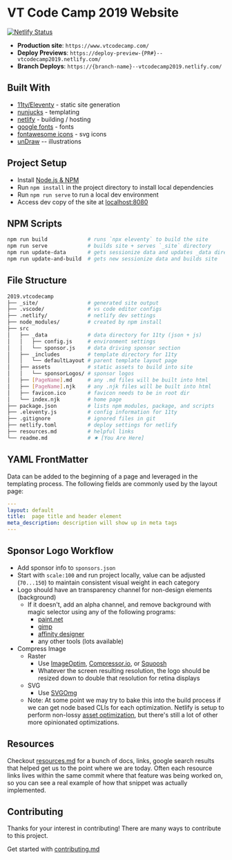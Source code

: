 # VT Code Camp 2019 Website

[![Netlify Status](https://api.netlify.com/api/v1/badges/ef1b18a7-e5fd-4cb6-aa6e-f37a9a87369b/deploy-status)](https://app.netlify.com/sites/vtcodecamp2019/deploys)

* **Production site**: `https://www.vtcodecamp.com/`
* **Deploy Previews**: `https://deploy-preview-{PR#}--vtcodecamp2019.netlify.com/`
* **Branch Deploys**: `https://{branch-name}--vtcodecamp2019.netlify.com/`

## Built With

* [11ty/Eleventy](https://www.11ty.io) - static site generation
* [nunjucks](https://mozilla.github.io/nunjucks/) - templating
* [netlify](https://app.netlify.com/) - building / hosting
* [google fonts](https://fonts.google.com/?category=Monospace&selection.family=Inconsolata|PT+Sans|Ubuntu+Mono) - fonts
* [fontawesome icons](https://fontawesome.com/icons) - svg icons
* [unDraw](https://undraw.co/illustrations) -- illustrations

## Project Setup

* Install [Node.js & NPM](https://nodejs.org/en/download/)
* Run `npm install` in the project directory to install local dependencies
* Run `npm run serve` to run a local dev environment
* Access dev copy of the site at [localhost:8080](http://localhost:8080)

## NPM Scripts

```bash
npm run build             # runs `npx eleventy` to build the site
npm run serve             # builds site + serves `_site` directory
npm run update-data       # gets sessionize data and updates _data directory
npm run update-and-build  # gets new sessionize data and builds site
```

## File Structure

```bash
2019.vtcodecamp
├── _site/                # generated site output
├── .vscode/              # vs code editor configs
├── .netlify/             # netlify dev settings
├── node_modules/         # created by npm install
├── src
│   ├── _data             # data directory for 11ty (json + js)
│   │   ├── config.js     # environment settings
│   │   └── sponsor.js    # data driving sponsor section
│   ├── _includes         # template directory for 11ty
│   │   └── defaultLayout # parent template layout page
│   ├── assets            # static assets to build into site
│   │   └── sponsorLogos/ # sponsor logos
│   ├── [PageName].md     # any .md files will be built into html
│   ├── [PageName].njk    # any .njk files will be built into html
│   ├── favicon.ico       # favicon needs to be in root dir
│   └── index.njk         # home page
├── package.json          # lists npm modules, package, and scripts
├── .eleventy.js          # config information for 11ty
├── .gitignore            # ignored files in git
├── netlify.toml          # deploy settings for netlify
├── resources.md          # helpful links
└── readme.md             # 🟊 [You Are Here]
```

## YAML FrontMatter

Data can be added to the beginning of a page and leveraged in the templating process.  The following fields are commonly used by the layout page:

```yaml
---
layout: default
title:  page title and header element
meta_description: description will show up in meta tags
---
```

## Sponsor Logo Workflow

* Add sponsor info to `sponsors.json`
* Start with `scale:100` and run project locally, value can be adjusted (`70...150`) to maintain consistent visual weight in each category
* Logo should have an transparency channel for non-design elements (background)
  * If it doesn't, add an alpha channel, and remove background with magic selector using any of the following programs: 
    * [paint.net](https://www.getpaint.net/)
    * [gimp](https://www.gimp.org/)
    * [affinity designer](https://affinity.serif.com/en-us/designer/)
    * any other tools (lots available)
* Compress Image
  * Raster
    * Use [ImageOptim](https://imageoptim.com/mac), [Compressor.io](https://compressor.io/), or [Squoosh](https://squoosh.app/)
    * Whatever the screen resulting resolution, the logo should be resized down to double that resolution for retina displays
  * SVG
    * Use [SVGOmg](https://jakearchibald.github.io/svgomg/)
  * Note: At some point we may try to bake this into the build process if we can get node based CLIs for each optimization.  Netlify is setup to perform non-lossy [asset optimization](https://www.netlify.com/blog/2019/08/05/control-your-asset-optimization-settings-from-netlify.toml/), but there's still a lot of other more opinionated optimizations.

## Resources

Checkout [resources.md](resources.md) for a bunch of docs, links, google search results that helped get us to the point where we are today.  Often each resource links lives within the same commit where that feature was being worked on, so you can see a real example of how that snippet was actually implemented.

## Contributing

Thanks for your interest in contributing! There are many ways to contribute to this project.

Get started with [contributing.md](contributing.md)
